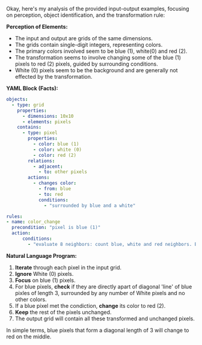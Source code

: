 Okay, here's my analysis of the provided input-output examples, focusing on perception, object identification, and the transformation rule:

**Perception of Elements:**

*   The input and output are grids of the same dimensions.
*   The grids contain single-digit integers, representing colors.
*   The primary colors involved seem to be blue (1), white(0) and red (2).
*   The transformation seems to involve changing some of the blue (1) pixels to red (2) pixels, guided by surrounding conditions.
*   White (0) pixels seem to be the background and are generally not effected by the transformation.

**YAML Block (Facts):**


```yaml
objects:
  - type: grid
    properties:
      - dimensions: 10x10
      - elements: pixels
    contains:
      - type: pixel
        properties:
          - color: blue (1)
          - color: white (0)
          - color: red (2)
        relations:
          - adjacent:
            - to: other pixels
        actions:
          - changes color:
            - from: blue
            - to: red
            conditions:
              - "surrounded by blue and a white"

rules:
- name: color_change
  precondition: "pixel is blue (1)"
  action:
      conditions:
        - "evaluate 8 neighbors: count blue, white and red neighbors. Blue and white neighbors > 0. if diagonal blue connected line, change the middle blue pixel to red"

```


**Natural Language Program:**

1.  **Iterate** through each pixel in the input grid.
2.  **Ignore** White (0) pixels.
3.  **Focus** on blue (1) pixels.
4.  For blue pixels, **check** if they are directly apart of diagonal 'line' of blue pixles of length 3, surrounded by any number of White pixels and no other colors.
5.  If a blue pixel met the condiction, **change** its color to red (2).
6.  **Keep** the rest of the pixels unchanged.
7. The output grid will contain all these transformed and unchanged pixels.

In simple terms, blue pixels that form a diagonal length of 3 will change to red on the middle.
